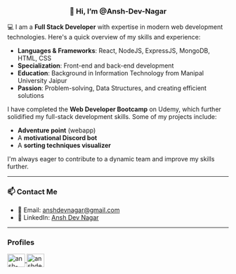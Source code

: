 
<h3 align="center">👋 Hi, I’m @Ansh-Dev-Nagar</h3>

💻 I am a **Full Stack Developer** with expertise in modern web development technologies. Here's a quick overview of my skills and experience:

- **Languages & Frameworks**: React, NodeJS, ExpressJS, MongoDB, HTML, CSS
- **Specialization**: Front-end and back-end development
- **Education**: Background in Information Technology from Manipal University Jaipur
- **Passion**: Problem-solving, Data Structures, and creating efficient solutions

I have completed the **Web Developer Bootcamp** on Udemy, which further solidified my full-stack development skills. Some of my projects include:

-  **Adventure point** (webapp)
- A **motivational Discord bot**
- A **sorting techniques visualizer**

I'm always eager to contribute to a dynamic team and improve my skills further.

---

### 📫 Contact Me
- 📧 Email: [anshdevnagar@gmail.com](mailto:anshdevnagar@gmail.com)
- 🔗 LinkedIn: [Ansh Dev Nagar](https://linkedin.com/in/ansh-dev-nagar)

---

<h3 align="left">Profiles</h3>

<p align="left">
  <a href="https://linkedin.com/in/ansh-dev-nagar" target="blank">
    <img align="center" src="https://raw.githubusercontent.com/rahuldkjain/github-profile-readme-generator/master/src/images/icons/Social/linked-in-alt.svg" alt="ansh-dev-nagar" height="30" width="40" />
  </a>
  <a href="https://www.leetcode.com/anshdevnagar" target="blank">
    <img align="center" src="https://raw.githubusercontent.com/rahuldkjain/github-profile-readme-generator/master/src/images/icons/Social/leet-code.svg" alt="anshdevnagar" height="30" width="40" />
  </a>
</p>



<!---
Ansh-Dev-Nagar/Ansh-Dev-Nagar is a ✨ special ✨ repository because its `README.md` (this file) appears on your GitHub profile.
You can click the Preview link to take a look at your changes.
--->
